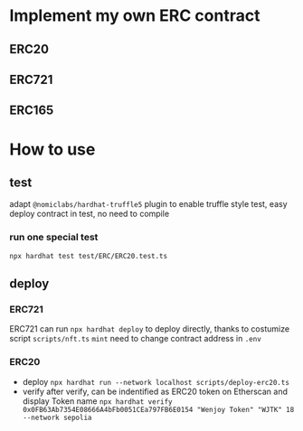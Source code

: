 # Implement my own ERC contract

## ERC20
## ERC721
## ERC165

# How to use
## test
adapt `@nomiclabs/hardhat-truffle5` plugin to enable truffle style test, easy deploy contract in test, no need to compile

### run one special test
`npx hardhat test test/ERC/ERC20.test.ts`

## deploy 
### ERC721
ERC721 can run `npx hardhat deploy` to deploy directly, thanks to costumize script `scripts/nft.ts`
`mint` need to change contract address in `.env`

### ERC20
- deploy
`npx hardhat run --network localhost scripts/deploy-erc20.ts`
- verify
after verify, can be indentified as ERC20 token on Etherscan and display Token name
`npx hardhat verify 0x0FB63Ab7354E08666A4bFb0051CEa797FB6E0154 "Wenjoy Token" "WJTK" 18 --network sepolia`